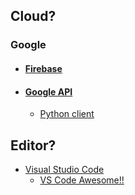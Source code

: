 
## Cloud?
### Google
- #### [Firebase](https://firebase.google.com)
- #### [Google API](https://console.developers.google.com/apis/library)
    - [Python client](https://github.com/googleapis/google-api-python-client)
## Editor?
- [Visual Studio Code](https://azure.microsoft.com/ja-jp/products/visual-studio-code/)
    - [VS Code Awesome!!](https://github.com/viatsko/awesome-vscode)
